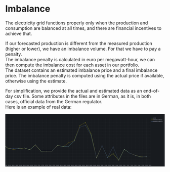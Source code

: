 # Imbalance

The electricity grid functions properly only when the production and consumption are balanced at all times, and
there are financial incentives to achieve that.

If our forecasted production is different from the measured production (higher or lower),
we have an imbalance volume. For that we have to pay a penalty.\
The imbalance penalty is calculated in euro per megawatt-hour, we can then compute the imbalance cost for each asset
in our portfolio.\
The dataset contains an estimated imbalance price and a final imbalance price. The imbalance penalty is computed using
the actual price if available, otherwise using the estimate.

For simplification, we provide the actual and estimated data as an end-of-day csv file. Some attributes in the
files are in German, as it is, in both cases, official data from the German regulator.\
Here is an example of real data:
<div style="display: flex; justify-content: center;">
  <img src="img.png" alt="FlexPower">
</div>
